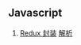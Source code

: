 ## Javascript

1. [Redux 封装](https://github.com/CodeRookie262/JavaScript-Algorithm-Training/tree/main/javascript/redux)  [解析](https://github.com/CodeRookie262/JavaScript-Algorithm-Training/issues/9)

